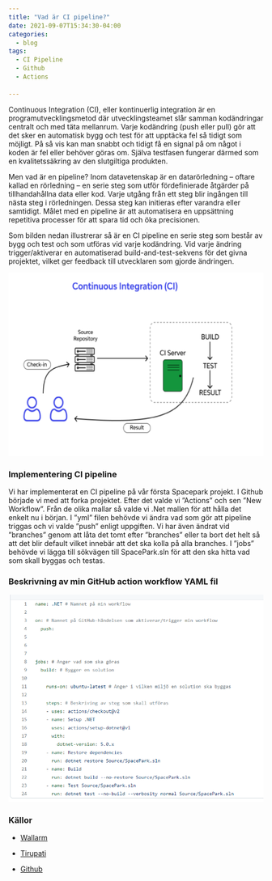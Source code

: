 ```yaml
---
title: "Vad är CI pipeline?"
date: 2021-09-07T15:34:30-04:00
categories:
  - blog
tags:
  - CI Pipeline
  - Github
  - Actions
 
---
```


Continuous Integration (CI), eller kontinuerlig integration är en programutvecklingsmetod där utvecklingsteamet slår samman kodändringar centralt och med täta mellanrum. Varje kodändring (push eller pull) gör att det sker en automatisk bygg och test för att upptäcka fel så tidigt som möjligt. På så vis kan man snabbt och tidigt få en signal på om något i koden är fel eller behöver göras om. Själva testfasen fungerar därmed som en kvalitetssäkring av den slutgiltiga produkten.

Men vad är en pipeline? Inom datavetenskap är en datarörledning – oftare kallad en rörledning – en serie steg som utför fördefinierade åtgärder på tillhandahållna data eller kod. Varje utgång från ett steg blir ingången till nästa steg i rörledningen. Dessa steg kan initieras efter varandra eller samtidigt. Målet med en pipeline är att automatisera en uppsättning repetitiva processer för att spara tid och öka precisionen.

Som bilden nedan illustrerar så är en CI pipeline en serie steg som består av bygg och test och som utföras vid varje kodändring. Vid varje ändring trigger/aktiverar en automatiserad build-and-test-sekvens för det givna projektet, vilket ger feedback till utvecklaren som gjorde ändringen. 

![CI pipeline](/assets/images/CI.png)


### Implementering CI pipeline 

Vi har implementerat en CI pipeline på vår första Spacepark projekt. I Github började vi med att forka projektet. Efter det valde vi ”Actions” och sen ”New Workflow”. Från de olika mallar så valde vi .Net mallen för att hålla det enkelt nu i början. I ”yml” filen behövde vi ändra vad som gör att pipeline triggas och vi valde ”push” enligt uppgiften. Vi har även ändrat vid ”branches” genom att låta det tomt efter ”branches” eller ta bort det helt så att det blir default vilket innebär att det ska kolla på alla branches. I ”jobs” behövde vi lägga till sökvägen till SpacePark.sln för att den ska hitta vad som skall byggas och testas.

### Beskrivning av min GitHub action workflow YAML fil
![yml file](/assets/images/yml2.png)


### Källor
- [Wallarm](https://www.wallarm.com/what/what-is-ci-cd-concept-how-can-it-work)

- [Tirupati](https://tirupati-tour-packages.com/sv/vad-ar-en-ci-cd-pipeline/)

- [Github](https://docs.github.com/en/actions/reference/workflow-syntax-for-github-actions)